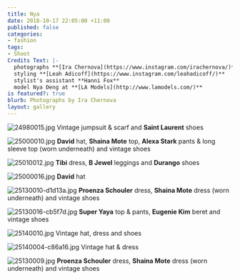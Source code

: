 ```yaml
---
title: Nya
date: 2018-10-17 22:05:00 +11:00
published: false
categories:
- fashion
tags:
- Shoot
Credits Text: |-
  photographs **[Ira Chernova](https://www.instagram.com/irachernova/)**
  styling **[Leah Adicoff](https://www.instagram.com/leahadicoff/)**
  stylist's assistant **Hanni Fox**
  model Nya Deng at **[LA Models](http://www.lamodels.com/)**
is featured?: true
blurb: Photographs by Ira Chernova
layout: gallery
---
```


![24980015.jpg](/uploads/24980015.jpg)
Vintage jumpsuit & scarf and **Saint Laurent** shoes

![25000010.jpg](/uploads/25000010.jpg)
**David** hat, **Shaina Mote** top, **Alexa Stark** pants & long sleeve top (worn underneath) and vintage shoes

![25010012.jpg](/uploads/25010012.jpg)
**Tibi** dress, **B Jewel** leggings and **Durango** shoes

![25000016.jpg](/uploads/25000016.jpg)
**David** hat

![25130010-d1d13a.jpg](/uploads/25130010-d1d13a.jpg)
**Proenza Schouler** dress, **Shaina Mote** dress (worn underneath) and vintage shoes

![25130016-cb5f7d.jpg](/uploads/25130016-cb5f7d.jpg)
**Super Yaya** top & pants, **Eugenie Kim** beret and vintage shoes

![25140010.jpg](/uploads/25140010.jpg)
Vintage hat, dress and shoes

![25140004-c86a16.jpg](/uploads/25140004-c86a16.jpg)
Vintage hat & dress

![25130009.jpg](/uploads/25130009.jpg)
**Proenza Schouler** dress, **Shaina Mote** dress (worn underneath) and vintage shoes


